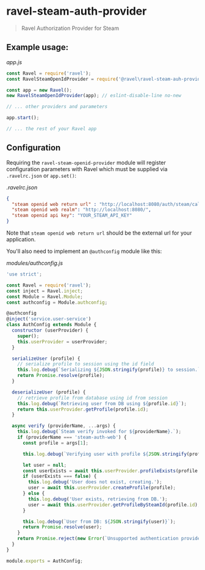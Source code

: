# ravel-steam-auth-provider

> Ravel Authorization Provider for Steam

## Example usage:

*app.js*
```javascript
const Ravel = require('ravel');
const RavelSteamOpenIdProvider = require('@ravel\ravel-steam-auh-provider');

const app = new Ravel();
new RavelSteamOpenIdProvider(app); // eslint-disable-line no-new

// ... other providers and parameters

app.start();

// ... the rest of your Ravel app
```

## Configuration

Requiring the `ravel-steam-openid-provider` module will register configuration parameters with Ravel which must be supplied via `.ravelrc.json` or `app.set()`:

*.ravelrc.json*
```json
{
  "steam openid web return url" : "http://localhost:8080/auth/steam/callback",
  "steam openid web realm": "http://localhost:8080/",
  "steam openid api key": "YOUR_STEAM_API_KEY"
}
```

Note that `steam openid web return url` should be the external url for your application.

You'll also need to implement an `@authconfig` module like this:

*modules/authconfig.js*
```js
'use strict';

const Ravel = require('ravel');
const inject = Ravel.inject;
const Module = Ravel.Module;
const authconfig = Module.authconfig;

@authconfig
@inject('service.user-service')
class AuthConfig extends Module {
  constructor (userProvider) {
    super();
    this.userProvider = userProvider;
  }

  serializeUser (profile) {
    // serialize profile to session using the id field
    this.log.debug(`Serializing ${JSON.stringify(profile)} to session.`);
    return Promise.resolve(profile);
  }

  deserializeUser (profile) {
    // retrieve profile from database using id from session
    this.log.debug(`Retrieving user from DB using ${profile.id}`);
    return this.userProvider.getProfile(profile.id);
  }

  async verify (providerName, ...args) {
    this.log.debug(`Steam verify invoked for ${providerName}.`);
    if (providerName === 'steam-auth-web') {
      const profile = args[1];

      this.log.debug(`Verifying user with profile ${JSON.stringify(profile)}`);

      let user = null;
      const userExists = await this.userProvider.profileExists(profile.id);
      if (userExists === false) {
        this.log.debug('User does not exist, creating.');
        user = await this.userProvider.createProfile(profile);
      } else {
        this.log.debug('User exists, retrieving from DB.');
        user = await this.userProvider.getProfileBySteamId(profile.id);
      }

      this.log.debug(`User from DB: ${JSON.stringify(user)}`);
      return Promise.resolve(user);
    }
    return Promise.reject(new Error(`Unsupported authentication provider (${providerName}) used.`));
  }
}

module.exports = AuthConfig;
```
